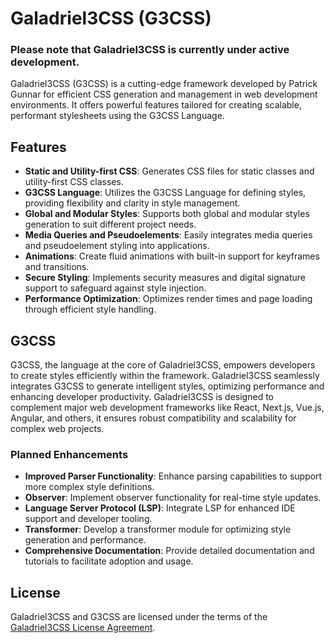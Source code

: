 # Galadriel3CSS (G3CSS)

### Please note that Galadriel3CSS is currently under active development.

Galadriel3CSS (G3CSS) is a cutting-edge framework developed by Patrick Gunnar for efficient CSS generation and management in web development environments. It offers powerful features tailored for creating scalable, performant stylesheets using the G3CSS Language.

## Features

- **Static and Utility-first CSS**: Generates CSS files for static classes and utility-first CSS classes.
- **G3CSS Language**: Utilizes the G3CSS Language for defining styles, providing flexibility and clarity in style management.
- **Global and Modular Styles**: Supports both global and modular styles generation to suit different project needs.
- **Media Queries and Pseudoelements**: Easily integrates media queries and pseudoelement styling into applications.
- **Animations**: Create fluid animations with built-in support for keyframes and transitions.
- **Secure Styling**: Implements security measures and digital signature support to safeguard against style injection.
- **Performance Optimization**: Optimizes render times and page loading through efficient style handling.

## G3CSS

G3CSS, the language at the core of Galadriel3CSS, empowers developers to create styles efficiently within the framework. Galadriel3CSS seamlessly integrates G3CSS to generate intelligent styles, optimizing performance and enhancing developer productivity. Galadriel3CSS is designed to complement major web development frameworks like React, Next.js, Vue.js, Angular, and others, it ensures robust compatibility and scalability for complex web projects.

### Planned Enhancements

- **Improved Parser Functionality**: Enhance parsing capabilities to support more complex style definitions.
- **Observer**: Implement observer functionality for real-time style updates.
- **Language Server Protocol (LSP)**: Integrate LSP for enhanced IDE support and developer tooling.
- **Transformer**: Develop a transformer module for optimizing style generation and performance.
- **Comprehensive Documentation**: Provide detailed documentation and tutorials to facilitate adoption and usage.

## License

Galadriel3CSS and G3CSS are licensed under the terms of the [Galadriel3CSS License Agreement](LICENSE.md).
